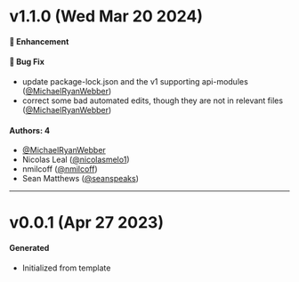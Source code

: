 # v1.1.0 (Wed Mar 20 2024)

#### 🚀 Enhancement


#### 🐛 Bug Fix

- update package-lock.json and the v1 supporting api-modules ([@MichaelRyanWebber](https://github.com/MichaelRyanWebber))
- correct some bad automated edits, though they are not in relevant files ([@MichaelRyanWebber](https://github.com/MichaelRyanWebber))

#### Authors: 4

- [@MichaelRyanWebber](https://github.com/MichaelRyanWebber)
- Nicolas Leal ([@nicolasmelo1](https://github.com/nicolasmelo1))
- nmilcoff ([@nmilcoff](https://github.com/nmilcoff))
- Sean Matthews ([@seanspeaks](https://github.com/seanspeaks))

---

# v0.0.1 (Apr 27 2023)

#### Generated
- Initialized from template
